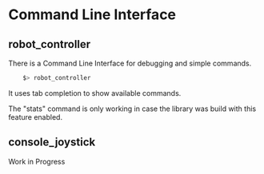 # Command Line Interface


## robot_controller
There is a Command Line Interface for debugging and simple commands.

```bash
    $> robot_controller
```
It uses tab completion to show available commands.

The "stats" command is only working in case the library was build with this feature enabled.


## console_joystick

Work in Progress
